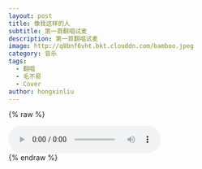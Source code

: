 ```yaml
---
layout: post
title: 像我这样的人
subtitle: 第一首翻唱试麦
description: 第一首翻唱试麦
image: http://q8bnf6vht.bkt.clouddn.com/bamboo.jpeg
category: 音乐
tags: 
  - 翻唱
  - 毛不易
  - Cover
author: hongxinliu
---
```


{% raw %}
<div class="audio">
  <audio id="audio-ones-like-me" controls loop preload="auto">
    <source src="http://q8bnf6vht.bkt.clouddn.com/ones-like-me.mp3" type="audio/mpeg">
  </audio>
  <div id="lyrics-ones-like-me">
  </div>
  <script type="module">
    import RabbitLyrics from "/assets/js/rabbit-lyrics.js";
    $.get("http://q8bnf6vht.bkt.clouddn.com/ones-like-me.lrc", function(data, status) {
      $("#lyrics-ones-like-me").append(data);
      new RabbitLyrics({
        element: document.getElementById("lyrics-ones-like-me"),
        mediaElement: document.getElementById("audio-ones-like-me")
      });
    });
  </script>
</div>
{% endraw %}
